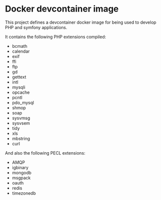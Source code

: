 # Docker devcontainer image

This project defines a devcontainer docker image for being used to develop PHP and symfony applications.

It contains the following PHP extensions compiled:
- bcmath
- calendar
- exif
- ffi
- ftp
- gd
- gettext
- intl
- mysqli
- opcache
- pcntl
- pdo_mysql
- shmop
- soap
- sysvmsg
- sysvsem
- tidy
- xls
- mbstring
- curl

And also the following PECL extensions:
- AMQP
- igbinary
- mongodb
- msgpack
- oauth
- redis
- timezonedb

